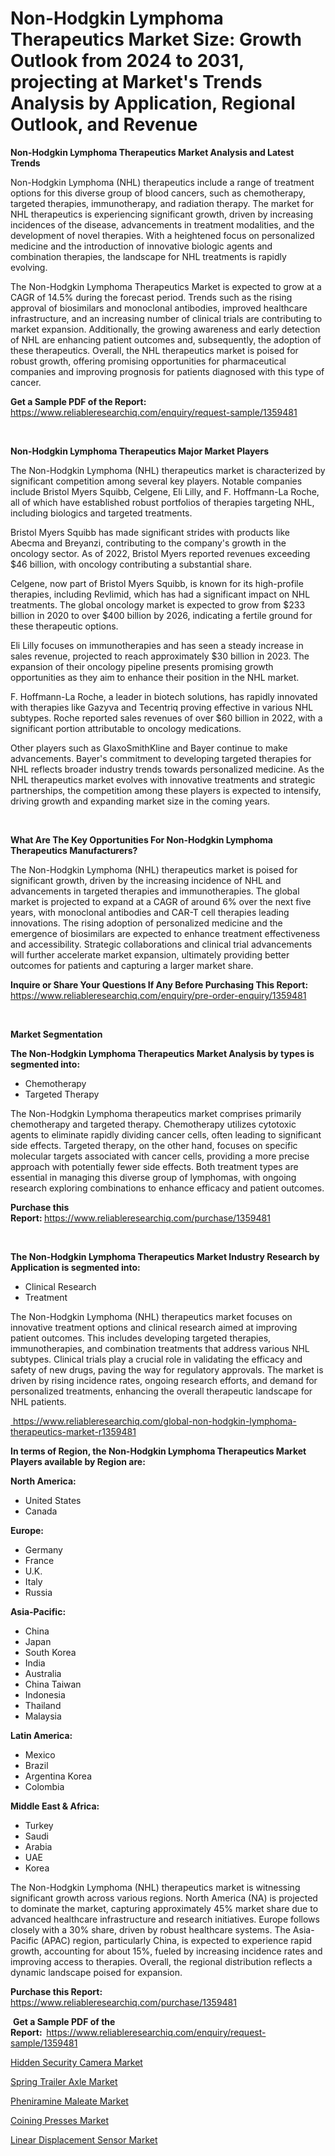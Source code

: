 <p><h1>Non-Hodgkin Lymphoma Therapeutics Market Size: Growth Outlook from 2024 to 2031, projecting at Market's Trends Analysis by Application, Regional Outlook, and Revenue</h1></p><p><strong>Non-Hodgkin Lymphoma Therapeutics Market Analysis and Latest Trends</strong></p>
<p><p>Non-Hodgkin Lymphoma (NHL) therapeutics include a range of treatment options for this diverse group of blood cancers, such as chemotherapy, targeted therapies, immunotherapy, and radiation therapy. The market for NHL therapeutics is experiencing significant growth, driven by increasing incidences of the disease, advancements in treatment modalities, and the development of novel therapies. With a heightened focus on personalized medicine and the introduction of innovative biologic agents and combination therapies, the landscape for NHL treatments is rapidly evolving.</p><p>The Non-Hodgkin Lymphoma Therapeutics Market is expected to grow at a CAGR of 14.5% during the forecast period. Trends such as the rising approval of biosimilars and monoclonal antibodies, improved healthcare infrastructure, and an increasing number of clinical trials are contributing to market expansion. Additionally, the growing awareness and early detection of NHL are enhancing patient outcomes and, subsequently, the adoption of these therapeutics. Overall, the NHL therapeutics market is poised for robust growth, offering promising opportunities for pharmaceutical companies and improving prognosis for patients diagnosed with this type of cancer.</p></p>
<p><strong>Get a Sample PDF of the Report:&nbsp;</strong> <a href="https://www.reliableresearchiq.com/enquiry/request-sample/1359481?utm_campaign=1834&utm_medium=2&utm_source=Github&utm_content=ia&utm_term=05122024&utm_id=non-hodgkin-lymphoma-therapeutics">https://www.reliableresearchiq.com/enquiry/request-sample/1359481</a></p>
<p>&nbsp;</p>
<p><strong>Non-Hodgkin Lymphoma Therapeutics Major Market Players</strong></p>
<p><p>The Non-Hodgkin Lymphoma (NHL) therapeutics market is characterized by significant competition among several key players. Notable companies include Bristol Myers Squibb, Celgene, Eli Lilly, and F. Hoffmann-La Roche, all of which have established robust portfolios of therapies targeting NHL, including biologics and targeted treatments.</p><p>Bristol Myers Squibb has made significant strides with products like Abecma and Breyanzi, contributing to the company's growth in the oncology sector. As of 2022, Bristol Myers reported revenues exceeding $46 billion, with oncology contributing a substantial share.</p><p>Celgene, now part of Bristol Myers Squibb, is known for its high-profile therapies, including Revlimid, which has had a significant impact on NHL treatments. The global oncology market is expected to grow from $233 billion in 2020 to over $400 billion by 2026, indicating a fertile ground for these therapeutic options.</p><p>Eli Lilly focuses on immunotherapies and has seen a steady increase in sales revenue, projected to reach approximately $30 billion in 2023. The expansion of their oncology pipeline presents promising growth opportunities as they aim to enhance their position in the NHL market.</p><p>F. Hoffmann-La Roche, a leader in biotech solutions, has rapidly innovated with therapies like Gazyva and Tecentriq proving effective in various NHL subtypes. Roche reported sales revenues of over $60 billion in 2022, with a significant portion attributable to oncology medications.</p><p>Other players such as GlaxoSmithKline and Bayer continue to make advancements. Bayer's commitment to developing targeted therapies for NHL reflects broader industry trends towards personalized medicine. As the NHL therapeutics market evolves with innovative treatments and strategic partnerships, the competition among these players is expected to intensify, driving growth and expanding market size in the coming years.</p></p>
<p>&nbsp;</p>
<p><strong>What Are The Key Opportunities For Non-Hodgkin Lymphoma Therapeutics Manufacturers?</strong></p>
<p><p>The Non-Hodgkin Lymphoma (NHL) therapeutics market is poised for significant growth, driven by the increasing incidence of NHL and advancements in targeted therapies and immunotherapies. The global market is projected to expand at a CAGR of around 6% over the next five years, with monoclonal antibodies and CAR-T cell therapies leading innovations. The rising adoption of personalized medicine and the emergence of biosimilars are expected to enhance treatment effectiveness and accessibility. Strategic collaborations and clinical trial advancements will further accelerate market expansion, ultimately providing better outcomes for patients and capturing a larger market share.</p></p>
<p><strong>Inquire or Share Your Questions If Any Before Purchasing This Report:</strong> <a href="https://www.reliableresearchiq.com/enquiry/pre-order-enquiry/1359481?utm_campaign=1834&utm_medium=2&utm_source=Github&utm_content=ia&utm_term=05122024&utm_id=non-hodgkin-lymphoma-therapeutics">https://www.reliableresearchiq.com/enquiry/pre-order-enquiry/1359481</a></p>
<p>&nbsp;</p>
<p><strong>Market Segmentation</strong></p>
<p><strong>The Non-Hodgkin Lymphoma Therapeutics Market Analysis by types is segmented into:</strong></p>
<p><ul><li>Chemotherapy</li><li>Targeted Therapy</li></ul></p>
<p><p>The Non-Hodgkin Lymphoma therapeutics market comprises primarily chemotherapy and targeted therapy. Chemotherapy utilizes cytotoxic agents to eliminate rapidly dividing cancer cells, often leading to significant side effects. Targeted therapy, on the other hand, focuses on specific molecular targets associated with cancer cells, providing a more precise approach with potentially fewer side effects. Both treatment types are essential in managing this diverse group of lymphomas, with ongoing research exploring combinations to enhance efficacy and patient outcomes.</p></p>
<p><strong>Purchase this Report:&nbsp;</strong><a href="https://www.reliableresearchiq.com/purchase/1359481?utm_campaign=1834&utm_medium=2&utm_source=Github&utm_content=ia&utm_term=05122024&utm_id=non-hodgkin-lymphoma-therapeutics">https://www.reliableresearchiq.com/purchase/1359481</a></p>
<p>&nbsp;</p>
<p><strong>The Non-Hodgkin Lymphoma Therapeutics Market Industry Research by Application is segmented into:</strong></p>
<p><ul><li>Clinical Research</li><li>Treatment</li></ul></p>
<p><p>The Non-Hodgkin Lymphoma (NHL) therapeutics market focuses on innovative treatment options and clinical research aimed at improving patient outcomes. This includes developing targeted therapies, immunotherapies, and combination treatments that address various NHL subtypes. Clinical trials play a crucial role in validating the efficacy and safety of new drugs, paving the way for regulatory approvals. The market is driven by rising incidence rates, ongoing research efforts, and demand for personalized treatments, enhancing the overall therapeutic landscape for NHL patients.</p></p>
<p><a href="https://www.reliableresearchiq.com/global-non-hodgkin-lymphoma-therapeutics-market-r1359481?utm_campaign=1834&utm_medium=2&utm_source=Github&utm_content=ia&utm_term=05122024&utm_id=non-hodgkin-lymphoma-therapeutics">&nbsp;https://www.reliableresearchiq.com/global-non-hodgkin-lymphoma-therapeutics-market-r1359481</a></p>
<p><strong>In terms of Region, the Non-Hodgkin Lymphoma Therapeutics Market Players available by Region are:</strong></p>
<p>
    <p> <strong> North America: </strong>
        <ul>
            <li>United States</li>
            <li>Canada</li>
        </ul>
        </p> 
    <p> <strong> Europe: </strong>
        <ul>
            <li>Germany</li>
            <li>France</li>
            <li>U.K.</li>
            <li>Italy</li>
            <li>Russia</li>
        </ul>
        </p> 
    <p> <strong> Asia-Pacific: </strong>
        <ul>
            <li>China</li>
            <li>Japan</li>
            <li>South Korea</li>
            <li>India</li>
            <li>Australia</li>
            <li>China Taiwan</li>
            <li>Indonesia</li>
            <li>Thailand</li>
            <li>Malaysia</li>
        </ul>
        </p> 
    <p> <strong> Latin America: </strong>
        <ul>
            <li>Mexico</li>
            <li>Brazil</li>
            <li>Argentina Korea</li>
            <li>Colombia</li>
        </ul>
        </p> 
    <p> <strong> Middle East & Africa: </strong>
        <ul>
            <li>Turkey</li>
            <li>Saudi</li>
            <li>Arabia</li>
            <li>UAE</li>
            <li>Korea</li>
        </ul>
    </p>
    </p>
<p><p>The Non-Hodgkin Lymphoma (NHL) therapeutics market is witnessing significant growth across various regions. North America (NA) is projected to dominate the market, capturing approximately 45% market share due to advanced healthcare infrastructure and research initiatives. Europe follows closely with a 30% share, driven by robust healthcare systems. The Asia-Pacific (APAC) region, particularly China, is expected to experience rapid growth, accounting for about 15%, fueled by increasing incidence rates and improving access to therapies. Overall, the regional distribution reflects a dynamic landscape poised for expansion.</p></p>
<p><strong>Purchase this Report: </strong><a href="https://www.reliableresearchiq.com/purchase/1359481?utm_campaign=1834&utm_medium=2&utm_source=Github&utm_content=ia&utm_term=05122024&utm_id=non-hodgkin-lymphoma-therapeutics">https://www.reliableresearchiq.com/purchase/1359481</a></p>
<p>&nbsp;<strong>Get a Sample PDF of the Report:&nbsp;&nbsp;</strong><a href="https://www.reliableresearchiq.com/enquiry/request-sample/1359481?utm_campaign=1834&utm_medium=2&utm_source=Github&utm_content=ia&utm_term=05122024&utm_id=non-hodgkin-lymphoma-therapeutics">https://www.reliableresearchiq.com/enquiry/request-sample/1359481</a></p>
<p><strong></strong></p>
<p><p><a href="https://www.linkedin.com/pulse/accurate-data-hidden-security-camera-market-size-share-7pkif?utm_campaign=1834&utm_medium=2&utm_source=Github&utm_content=ia&utm_term=05122024&utm_id=non-hodgkin-lymphoma-therapeutics">Hidden Security Camera Market</a></p><p><a href="https://issuu.com/reportprime-2/docs/spring-trailer-axle-market-size-2030.pptx?utm_campaign=1834&utm_medium=2&utm_source=Github&utm_content=ia&utm_term=05122024&utm_id=non-hodgkin-lymphoma-therapeutics">Spring Trailer Axle Market</a></p><p><a href="https://issuu.com/reportprime-2/docs/pheniramine-maleate-market-size-2030.pptx?utm_campaign=1834&utm_medium=2&utm_source=Github&utm_content=ia&utm_term=05122024&utm_id=non-hodgkin-lymphoma-therapeutics">Pheniramine Maleate Market</a></p><p><a href="https://www.linkedin.com/pulse/coining-presses-market-report-size-revenue-forecast-projected-wpaif?utm_campaign=1834&utm_medium=2&utm_source=Github&utm_content=ia&utm_term=05122024&utm_id=non-hodgkin-lymphoma-therapeutics">Coining Presses Market</a></p><p><a href="https://www.linkedin.com/pulse/compreh-proposis-fbaif?utm_campaign=1834&utm_medium=2&utm_source=Github&utm_content=ia&utm_term=05122024&utm_id=non-hodgkin-lymphoma-therapeutics">Linear Displacement Sensor Market</a></p></p>